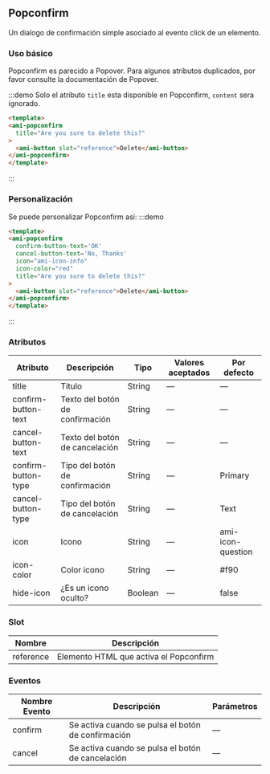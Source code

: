 ## Popconfirm 

Un dialogo de confirmación simple asociado al evento click de un elemento.

### Uso básico

Popconfirm es parecido a Popover. Para algunos atributos duplicados, por favor consulte la documentación de Popover.

:::demo Solo el atributo  `title`  esta disponible en Popconfirm, `content` sera ignorado.
```html
<template>
<ami-popconfirm
  title="Are you sure to delete this?"
>
  <ami-button slot="reference">Delete</ami-button>
</ami-popconfirm>
</template>
````
:::

### Personalización
Se puede personalizar Popconfirm así:
:::demo

```html
<template>
<ami-popconfirm
  confirm-button-text='OK'
  cancel-button-text='No, Thanks'
  icon="ami-icon-info"
  icon-color="red"
  title="Are you sure to delete this?"
>
  <ami-button slot="reference">Delete</ami-button>
</ami-popconfirm>
</template>
```
:::

### Atributos
| Atributo     | Descripción | Tipo    | Valores aceptados | Por defecto |
|--------------------|----------------------------------------------------------|-------------------|-------------|--------|
|  title              | Titulo | String | — | — |
|  confirm-button-text              | Texto del botón de confirmación | String | — | — |
|  cancel-button-text              | Texto del botón de cancelación | String | — | — |
|  confirm-button-type              | Tipo del botón de confirmación | String | — | Primary |
|  cancel-button-type              | Tipo del botón de cancelación | String | — | Text |
|  icon              | Icono | String | — | ami-icon-question |
|  icon-color              | Color icono | String | — | #f90 |
|  hide-icon              | ¿Es un icono oculto? | Boolean | — | false |

### Slot
| Nombre | Descripción |
|--- | ---|
| reference | Elemento HTML que activa el Popconfirm |

### Eventos
| Nombre Evento | Descripción | Parámetros |
|---------|--------|---------|
| confirm | Se activa cuando se pulsa el botón de confirmación | — |
| cancel | Se activa cuando se pulsa el botón de cancelación | — |
